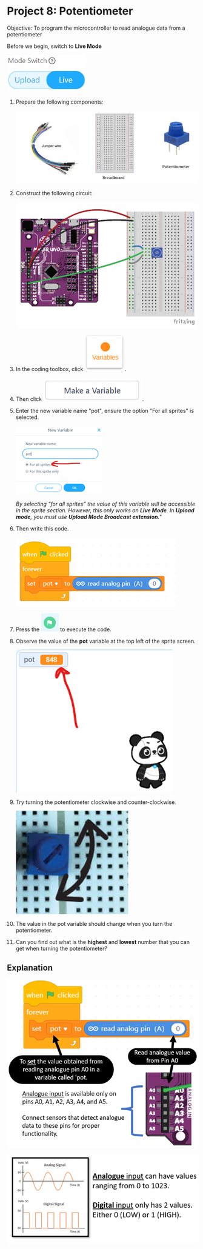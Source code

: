 # Project 8: Potentiometer

Objective: To program the microcontroller to read analogue data from a potentiometer

Before we begin, switch to **Live Mode**

![](images/toggle_LiveMode.jpg)

1. Prepare the following components:

    ![](images/p8_components.jpg)

2. Construct the following circuit:

    ![](images/p8_circuit.jpg)

3. In the coding toolbox, click ![](images/btn_Variable.png).

4. Then click ![](images/btn_MakeAVariable.png).

5. Enter the new variable name "pot", ensure the option "For all sprites" is selected.

    ![](images/p8_variableWindow.png)
    
    *By selecting “for all sprites” the value of this variable will be accessible in the sprite section. However, this only works on ***Live Mode***. In ***Upload mode***, you must use ***Upload Mode Broadcast extension***.*"


6. Then write this code.

    ![](images/p8_code.png)

7. Press the ![](images/btnGreenFlag.jpg) to execute the code.

8. Observe the value of the **pot** variable at the top left of the sprite screen.

    ![](images/p8_explain.png)

9. Try turning the potentiometer clockwise and counter-clockwise.

    ![](images/p8_turnPot.png)

10. The value in the pot variable should change when you turn the potentiometer.

11. Can you find out what is the **highest** and **lowest** number that you can get when turning the potentiometer?


## Explanation

![](images/p8_explain2.png)

![](images/p8_explain3.png)
